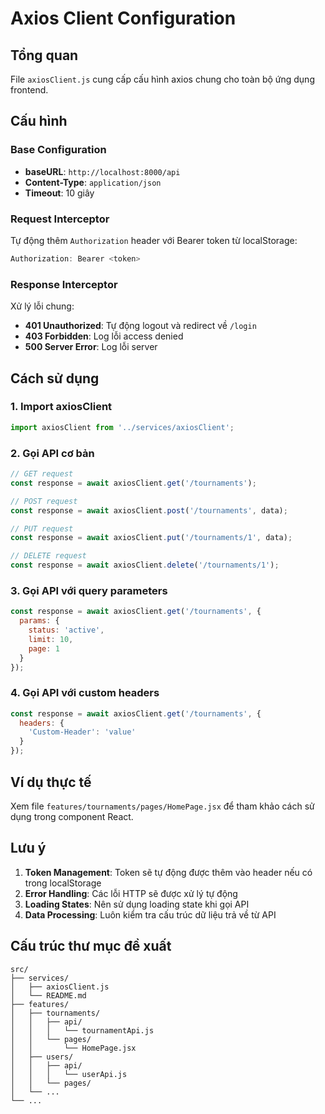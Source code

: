 # Axios Client Configuration

## Tổng quan

File `axiosClient.js` cung cấp cấu hình axios chung cho toàn bộ ứng dụng frontend.

## Cấu hình

### Base Configuration
- **baseURL**: `http://localhost:8000/api`
- **Content-Type**: `application/json`
- **Timeout**: 10 giây

### Request Interceptor
Tự động thêm `Authorization` header với Bearer token từ localStorage:
```javascript
Authorization: Bearer <token>
```

### Response Interceptor
Xử lý lỗi chung:
- **401 Unauthorized**: Tự động logout và redirect về `/login`
- **403 Forbidden**: Log lỗi access denied
- **500 Server Error**: Log lỗi server

## Cách sử dụng

### 1. Import axiosClient
```javascript
import axiosClient from '../services/axiosClient';
```

### 2. Gọi API cơ bản
```javascript
// GET request
const response = await axiosClient.get('/tournaments');

// POST request
const response = await axiosClient.post('/tournaments', data);

// PUT request
const response = await axiosClient.put('/tournaments/1', data);

// DELETE request
const response = await axiosClient.delete('/tournaments/1');
```

### 3. Gọi API với query parameters
```javascript
const response = await axiosClient.get('/tournaments', {
  params: {
    status: 'active',
    limit: 10,
    page: 1
  }
});
```

### 4. Gọi API với custom headers
```javascript
const response = await axiosClient.get('/tournaments', {
  headers: {
    'Custom-Header': 'value'
  }
});
```

## Ví dụ thực tế

Xem file `features/tournaments/pages/HomePage.jsx` để tham khảo cách sử dụng trong component React.

## Lưu ý

1. **Token Management**: Token sẽ tự động được thêm vào header nếu có trong localStorage
2. **Error Handling**: Các lỗi HTTP sẽ được xử lý tự động
3. **Loading States**: Nên sử dụng loading state khi gọi API
4. **Data Processing**: Luôn kiểm tra cấu trúc dữ liệu trả về từ API

## Cấu trúc thư mục đề xuất

```
src/
├── services/
│   ├── axiosClient.js
│   └── README.md
├── features/
│   ├── tournaments/
│   │   ├── api/
│   │   │   └── tournamentApi.js
│   │   └── pages/
│   │       └── HomePage.jsx
│   ├── users/
│   │   ├── api/
│   │   │   └── userApi.js
│   │   └── pages/
│   └── ...
└── ...
``` 